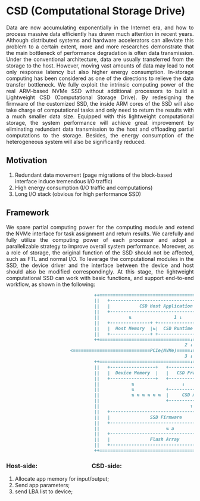 # CSD (Computational Storage Drive)

<p align = "justify">
Data are now accumulating exponentially in the Internet era, and how to process massive data efficiently has drawn much attention in recent years. Although distributed systems and hardware accelerators can alleviate this problem to a certain extent, more and more researches demonstrate that the main bottleneck of performance degradation is often data transmission. Under the conventional architecture, data are usually transferred from the storage to the host. However, moving vast amounts of data may lead to not only response latency but also higher energy consumption. In-storage computing has been considered as one of the directions to relieve the data transfer bottleneck. We fully exploit the intrinsic computing power of the real ARM-based NVMe SSD without additional processors to build a Lightweight CSD (Computational Storage Drive). By redesigning the firmware of the customized SSD, the inside ARM cores of the SSD will also take charge of computational tasks and only need to return the results with a much smaller data size. Equipped with this lightweight computational storage, the system performance will achieve great improvement by eliminating redundant data transmission to the host and offloading partial computations to the storage. Besides, the energy consumption of the heterogeneous system will also be significantly reduced.
</p>

## Motivation

1. Redundant data movement (page migrations of the block-based interface induce tremendous I/O traffic)
2. High energy consumption (I/O traffic and computations)
3. Long I/O stack (obvious for high performance SSD)

## Framework

<p align = "justify">
We spare partial computing power for the computing module and extend the NVMe interface for task assignment and return results. We carefully and fully utilize the computing power of each processor and adopt a parallelizable strategy to improve overall system performance. Moreover, as a role of storage, the original function of the SSD should not be affected, such as FTL and normal I/O. To leverage the computational modules in the SSD, the device driver and the interface between the device and host should also be modified correspondingly. At this stage, the lightweight computational SSD can work with basic functions, and support end-to-end workflow, as shown in the following:
</p>

```markdown
                                 ++=================================================++
                                 ||   +-----------------------------------------+   ||
                                 ||   |           CSD Host Application          |   ||
                                 ||   +-----------------------------------------+   ||
                                 ||           ⇅                1 ↓         ↑ 5      ||
                                 ||   +---------------+ +-----------------------+   ||
                                 ||   |  Host Memory  |⇆|  CSD Runtime Library  |   ||
                                 ||   +---------------+ +-----------------------+   ||              
                                 ++==================================↓====↑=========++
                                                                   2 ↓    ↑ 4            Host
                        <=============================PCIe(NVMe)=====↓====↑===================>
                                                                   3 ↓    ↑              CSD
                                 ++==================================↓====↑=========++
                                 ||   +-----------------+   +-------------------+   ||
                                 ||   |  Device Memory  |   |   CSD Framework   |   ||
                                 ||   +-----------------+   +-------------------+   ||
                                 ||            ⇅                  ↓     ↑ d         ||
                                 ||            ⇅            +-----------------+     ||
                                 ||            ⇅ ⇆ ⇆ ⇆ ⇆ ⇆  |     CSD App     |  c  ||
                                 ||                         +-----------------+     ||
                                 ||                                  ↑ b            ||
                                 ||   +-----------------------------------------+   ||
                                 ||   |               SSD Firmware              |   ||
                                 ||   +-----------------------------------------+   ||
                                 ||                         ⇅ a                     ||
                                 ||   +-----------------------------------------+   ||
                                 ||   |               Flash Array               |   ||
                                 ||   +-----------------------------------------+   ||
                                 ++=================================================++
```

### Host-side: &emsp; &emsp; &emsp; &emsp; &emsp; &emsp; &emsp; CSD-side:

1. Allocate app memory for input/output;
2. Send app parameters;
3. send LBA list to device;
